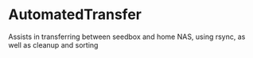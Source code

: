 # AutomatedTransfer
Assists in transferring between seedbox and home NAS, using rsync, as well as cleanup and sorting
